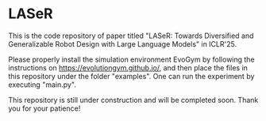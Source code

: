# LASeR
This is the code repository of paper titled "LASeR: Towards Diversified and Generalizable Robot Design with Large Language Models" in ICLR'25. 

Please properly install the simulation environment EvoGym by following the instructions on https://evolutiongym.github.io/, and then place the files in this repository under the folder "examples". One can run the experiment by executing "main.py". 

This repository is still under construction and will be completed soon. Thank you for your patience! 
